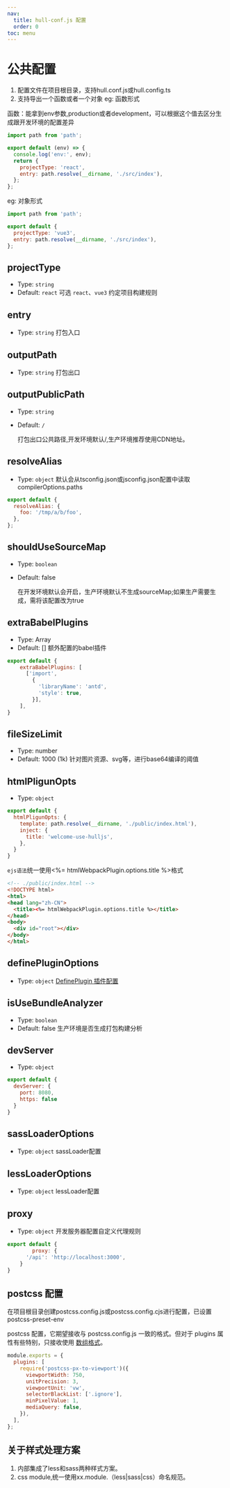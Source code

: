 ```yaml
---
nav:
  title: hull-conf.js 配置
  order: 0
toc: menu
---
```


#  公共配置
1. 配置文件在项目根目录，支持hull.conf.js或hull.config.ts
2. 支持导出一个函数或者一个对象
eg: 函数形式

函数：能拿到env参数,production或者development，可以根据这个值去区分生成跟开发环境的配置差异
```js
import path from 'path';

export default (env) => {
  console.log('env:', env);
  return {
    projectType: 'react',
    entry: path.resolve(__dirname, './src/index'),
  };
};
```
eg: 对象形式
```js
import path from 'path';

export default {
  projectType: 'vue3',
  entry: path.resolve(__dirname, './src/index'),
};
```

## projectType

- Type: `string`
- Default: `react`
可选 `react`、`vue3`
约定项目构建规则

## entry
- Type: `string`
打包入口
## outputPath
- Type: `string`
打包出口

## outputPublicPath
- Type: `string`

- Default: `/`

  打包出口公共路径,开发环境默认/,生产环境推荐使用CDN地址。

## resolveAlias
- Type: `object`
默认会从tsconfig.json或jsconfig.json配置中读取compilerOptions.paths
```js
export default {
  resolveAlias: {
    foo: '/tmp/a/b/foo',
  },
};
```
## shouldUseSourceMap
- Type: `boolean`

- Default: false

  在开发环境默认会开启，生产环境默认不生成sourceMap;如果生产需要生成，需将该配置改为true

## extraBabelPlugins
- Type: Array
- Default: []
额外配置的babel插件
```js
export default {
    extraBabelPlugins: [
      ['import',
        {
          'libraryName': 'antd',
          'style': true,
        }],
    ],
}
```

## fileSizeLimit
- Type: number
- Default: 1000 (1k)
针对图片资源、svg等，进行base64编译的阈值

## htmlPligunOpts
- Type: `object`

```js
export default {
  htmlPligunOpts: {
    template: path.resolve(__dirname, './public/index.html'),
    inject: {
      title: 'welcome-use-hulljs',
    },
  }
}
```
`ejs语法`统一使用<%= htmlWebpackPlugin.options.title %>格式
```html
<!-- ./public/index.html -->
<!DOCTYPE html>
<html>
<head lang="zh-CN">
  <title><%= htmlWebpackPlugin.options.title %></title>
</head>
<body>
  <div id="root"></div>
</body>
</html>
```
## definePluginOptions
- Type: `object`
[DefinePlugin 插件配置](https://webpack.js.org/plugins/define-plugin/#root)

## isUseBundleAnalyzer
- Type: `boolean`
- Default: false
生产环境是否生成打包构建分析

## devServer
- Type: `object`

```js
export default {
  devServer: {
    port: 8080,
    https: false
  }
}
```

## sassLoaderOptions
- Type: `object`
sassLoader配置

## lessLoaderOptions
- Type: `object`
lessLoader配置

## proxy

* Type: `object`
  开发服务器配置自定义代理规则

```javascript
export default {
		proxy: {
      '/api': 'http://localhost:3000',
    }
}
```

## postcss 配置
在项目根目录创建postcss.config.js或postcss.config.cjs进行配置，已设置postcss-preset-env

postcss 配置，它期望接收与 postcss.config.js 一致的格式。但对于 plugins 属性有些特别，只接收使用 [数组格式](https://github.com/postcss/postcss-load-config/blob/main/README.md#array)。


```js
module.exports = {
  plugins: [
    require('postcss-px-to-viewport')({
      viewportWidth: 750,
      unitPrecision: 3,
      viewportUnit: 'vw',
      selectorBlackList: ['.ignore'],
      minPixelValue: 1,
      mediaQuery: false,
    }),
  ],
};
```

## 关于样式处理方案
1. 内部集成了less和sass两种样式方案。
2. css module,统一使用xx.module.（less|sass|css）命名规范。